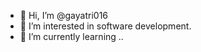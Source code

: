 - 👋 Hi, I’m @gayatri016
- 👀 I’m interested in software development.
- 🌱 I’m currently learning ..

<!---
gayatri016/gayatri016 is a ✨ special ✨ repository because its `README.md` (this file) appears on your GitHub profile.
You can click the Preview link to take a look at your changes.
--->
